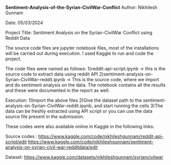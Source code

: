 **Sentiment-Analysis-of-the-Syrian-CivilWar-Conflict**
Author: Nikhilesh Gunnam

Date: 05/03/2024

Project Title: Sentiment Analysis on the Syrian-CivilWar Conflict using Reddit Data

The source code files are jupyter notebook files, most of the installations will be carried out during execution. I used Kaggle to run and code the project.

The code files were named as follows: 1)reddit-api-script.ipynb -> this is the source code to extract data using reddit API 2)sentiment-analysis-on-Syrian-CivilWar-reddit.ipynb -> This is the source code, where we import and do sentiment analysis on the data. The notebook contains all the results and these were documented in the report as well. 

Execution: 1)Import the above files 2)Give the dataset path to the sentiment-analysis-on-Syrian-CivilWar-reddit.ipynb, and start running the cells 3)The data can be freshly extracted using API script or you can use the data source file present in the submission.

These codes were also available online in Kaggle in the following links: 

Source codes : 
https://www.kaggle.com/code/nikhileshgunnam/reddit-api-script/edit 
https://www.kaggle.com/code/nikhileshgunnam/sentiment-analysis-on-syrian-civil-war-redditdata/edit

Dataset: https://www.kaggle.com/datasets/nikhileshgunnam/syriancivilwar

